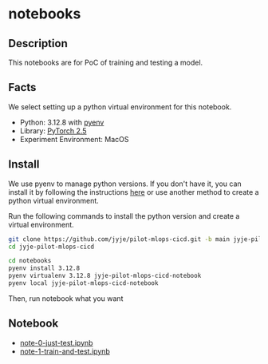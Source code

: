 # notebooks

## Description
This notebooks are for PoC of training and testing a model.


## Facts
We select setting up a python virtual environment for this notebook.

- Python: 3.12.8 with [pyenv](https://github.com/pyenv/pyenv)
- Library: [PyTorch 2.5](https://pytorch.org)
- Experiment Environment: MacOS


## Install
We use pyenv to manage python versions. If you don't have it, you can install it by following the instructions [here](https://github.com/pyenv/pyenv) or use another method to create a python virtual environment.

Run the following commands to install the python version and create a virtual environment.
```sh
git clone https://github.com/jyje/pilot-mlops-cicd.git -b main jyje-pilot-mlops-cicd
cd jyje-pilot-mlops-cicd

cd notebooks
pyenv install 3.12.8
pyenv virtualenv 3.12.8 jyje-pilot-mlops-cicd-notebook
pyenv local jyje-pilot-mlops-cicd-notebook
```

Then, run notebook what you want

## Notebook
- [note-0-just-test.ipynb](note-0-just-test.ipynb)
- [note-1-train-and-test.ipynb](note-1-train-and-test.ipynb)

